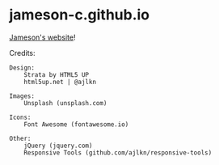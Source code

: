 # jameson-c.github.io
[Jameson's website](https://jameson-c.github.io/)!

Credits:

  	Design:
		Strata by HTML5 UP
		html5up.net | @ajlkn
    
	Images:
		Unsplash (unsplash.com)

	Icons:
		Font Awesome (fontawesome.io)

	Other:
		jQuery (jquery.com)
		Responsive Tools (github.com/ajlkn/responsive-tools)

